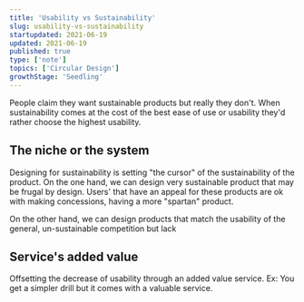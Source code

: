```yaml
---
title: 'Usability vs Sustainability'
slug: usability-vs-sustainability
startupdated: 2021-06-19
updated: 2021-06-19
published: true
type: ['note']
topics: ['Circular Design']
growthStage: 'Seedling'
---
```


People claim they want sustainable products but really they don't. 
When sustainability comes at the cost of the best ease of use or usability they'd rather choose the highest usability. 

## The niche or the system
Designing for sustainability is setting "the cursor" of the sustainability of the  product. On the one hand, we can design very sustainable product that may be frugal by design. Users' that have an appeal for these products are ok with making concessions, having a more "spartan" product.

On the other hand, we can design products that match the usability of the general, un-sustainable competition but lack 

## Service's added value 
Offsetting the decrease of usability through an added value service. 
Ex: You get a simpler drill but it comes with a valuable service. 